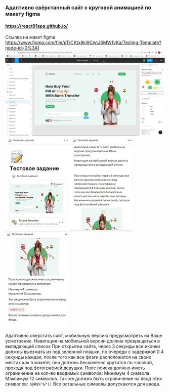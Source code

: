 ### Адаптивно свёрстанный сайт с круговой анимацией по макету figma
#### https://react91spa.github.io/
Ссылка на макет figma https://www.figma.com/file/pTrCKtx8ki9CwtJ6MW1vKa/Testing-Template?node-id=0%3A1
![Image alt](https://github.com/react91spa/react91spa.github.io/blob/main/screen/Oj4ISfxStuytyu.jpg)
![Image alt](https://github.com/react91spa/react91spa.github.io/blob/main/screen/screen1.jpg)
![Image alt](https://github.com/react91spa/react91spa.github.io/blob/main/screen/screen2.jpg)
![Image alt](https://github.com/react91spa/react91spa.github.io/blob/main/screen/screen3.jpg)

Адаптивно сверстать сайт, мобильную версию предусмотреть на Ваше усмотрение.
Навигация на мобильной версии должна превращаться в выпадающий список
При открытии сайта, через 3 секунды все иконки должны выезжать из под зеленной плашки, по очереди с задержкой 0.4 секунды каждая, после того как все флаги расположатся на своих местах как в макете, они должны бесконечно крутится по часовой, проходя под фотографией девушки.
Поле поиска должно иметь ограничение на кол-во вводимых символов:
Минимум 4 символа.
Максимум 12 символов.
Так же должно быть ограничение на ввод этих символов:
`!@#$%^&*()`
Все остальные символы допускаются для ввода.
